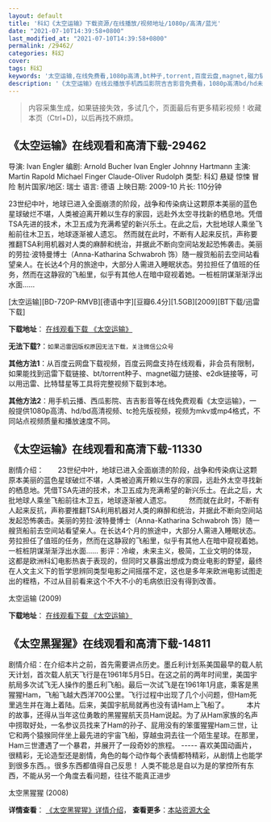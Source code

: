 ```yaml
---
layout: default
title: '科幻《太空运输》下载资源/在线播放/视频地址/1080p/高清/蓝光'
date: "2021-07-10T14:39:58+0800"
last_modified_at: "2021-07-10T14:39:58+0800"
permalink: /29462/
categories: 科幻
cover:
tags: 科幻
keywords: '太空运输,在线免费看,1080p高清,bt种子,torrent,百度云盘,magnet,磁力链,迅雷下载资源'
description: '《太空运输》在线云播放手机西瓜影院吉吉影音免费看，1080p高清bd/hd未删减完整版和tc抢先枪版，mkv/mp4格式，附带bt/torrent种子、magnet/磁力链、百度云盘、网盘资源迅雷下载链接'
---
```


>内容采集生成，如果链接失效，多试几个，页面最后有更多精彩视频！收藏本页（Ctrl+D)，以后再找不麻烦。


## 《太空运输》在线观看和高清下载-29462

导演: Ivan Engler 编剧: Arnold Bucher Ivan Engler Johnny Hartmann 主演: Martin Rapold Michael Finger Claude-Oliver Rudolph 类型: 科幻 悬疑 惊悚 冒险 制片国家/地区: 瑞士 语言: 德语 上映日期: 2009-10 片长: 110分钟

23世纪中叶，地球已进入全面崩溃的阶段，战争和传染病让这颗原本美丽的蓝色星球破烂不堪，人类被迫离开赖以生存的家园，远赴外太空寻找新的栖息地。凭借TSA先进的技术，木卫五成为充满希望的新兴乐土。在此之后，大批地球人乘坐飞船前往木卫五，地球逐渐被人遗忘。 然而就在此时，不断有人起来反抗，声称要推翻TSA利用机器对人类的麻醉和统治，并据此不断向空间站发起恐怖袭击。美丽的劳拉·波特曼博士（Anna-Katharina Schwabroh 饰）随一艘货船前去空间站看望亲人。在长达4个月的旅途中，大部分人需进入睡眠状态。劳拉担任了值班的任务，然而在这静寂的飞船里，似乎有其他人在暗中窥视着她。一桩桩阴谋渐渐浮出水面……


[太空运输][BD-720P-RMVB][德语中字][豆瓣6.4分][1.5GB][2009][BT下载/迅雷下载]

**下载地址**： [在线观看下载 《太空运输》](https://www.btdx8.com/torrent/cargo_2009.html) 


**无法下载?**：`如果迅雷因版权原因无法下载，关注微信公众号 `

**其他方法1**：从百度云网盘下载视频，百度云网盘支持在线观看，非会员有限制，如果能找到迅雷下载链接、bt/torrent种子、magnet磁力链接、e2dk链接等，可以用迅雷、比特彗星等工具将完整视频下载到本地。

**其他方法2**：用手机云播、西瓜影院、吉吉影音等在线免费观看《太空运输》，一般提供1080p高清、hd/bd高清视频、tc抢先版视频，视频为mkv或mp4格式，不同站点视频质量和播放速度不同。


## 《太空运输》在线观看和高清下载-11330

剧情介绍：　　23世纪中叶，地球已进入全面崩溃的阶段，战争和传染病让这颗原本美丽的蓝色星球破烂不堪，人类被迫离开赖以生存的家园，远赴外太空寻找新的栖息地。凭借TSA先进的技术，木卫五成为充满希望的新兴乐土。在此之后，大批地球人乘坐飞船前往木卫五，地球逐渐被人遗忘。  　　然而就在此时，不断有人起来反抗，声称要推翻TSA利用机器对人类的麻醉和统治，并据此不断向空间站发起恐怖袭击。美丽的劳拉·波特曼博士（Anna-Katharina Schwabroh 饰）随一艘货船前去空间站看望亲人。在长达4个月的旅途中，大部分人需进入睡眠状态。劳拉担任了值班的任务，然而在这静寂的飞船里，似乎有其他人在暗中窥视着她。一桩桩阴谋渐渐浮出水面…… 影评：冷峻，未来主义，极简，工业文明的体现，这都是欧洲科幻电影热衷于表现的，但同时又暴露出想成为商业电影的野望，最终在人文主义下的哲学思辨同类型电影之间摇摆不定，这也是多年来欧洲电影试图走出的桎梏，不过从目前看来这个不大不小的毛病依旧没有得到改善。


太空运输 (2009)

**下载地址**： [在线观看下载 《太空运输》](https://www.btbtdy.me/btdy/dy7829.html) 


## 《太空黑猩猩》在线观看和高清下载-14811

剧情介绍：在介绍本片之前，首先需要讲点历史。墨丘利计划系美国最早的载人航天计划，首次载人航天飞行是在1961年5月5日。在这之前的两年时间里，美国宇航局多次试飞无人操作的墨丘利飞船。最后一次试飞是在1961年1月底，乘客是黑猩猩Ham，飞船飞越大西洋700公里。飞行过程中出现了几个小问题，但Ham死里逃生并在海上着陆。后来，美国宇航局就再也没有请Ham上飞船了。  　　本片的故事，还得从当年这位勇敢的黑猩猩航天员Ham说起。为了从Ham家族的名声中捞取好处，一名参议员找来了Ham的孙子、屁用没有的笨蛋猩猩Ham三世，让它和两个猿猴同伴坐上最先进的宇宙飞船，穿越虫洞去往一个陌生星球。在那里，Ham三世遭遇了一个暴君，并展开了一段奇妙的旅程。 ----- 喜欢美国动画片，很精彩，无论造型还是剧情，角色的每个动作每个表情都特精彩，从剧情上也能学到很多东西。。很多东西都值得自己反思！ 人类不能总是自以为是的掌控所有东西，不能从另一个角度去看问题，往往不能真正进步


太空黑猩猩 (2008)

**详情查看**： [《太空黑猩猩》详情介绍](/movie/14811/)， **查看更多**：[本站资源大全](/movie/t/all/)

